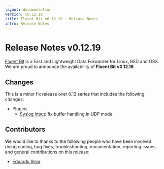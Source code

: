 ```yaml
---
layout: documentation
version: v0.12.19
title: Fluent Bit v0.12.19 - Release Notes
intro: Release Notes
---
```


# Release Notes v0.12.19

[Fluent Bit](http://fluentbit.io) is a Fast and Lightweight Data Forwarder for Linux, BSD and OSX. We are proud to announce the availability of __Fluent Bit v0.12.19__.

## Changes

This is a minor fix release over 0.12 series that includes the following changes:

  - Plugins
    - [Syslog Input](http://fluentbit.io/documentation/0.12/input/syslog.html): fix buffer handling in UDP mode.

## Contributors

We would like to thanks to the following people who have been involved doing coding, bug fixes, troubleshooting, documentation, reporting issues and general contributions on this release:

- [Eduardo Silva](https://github.com/edsiper)
